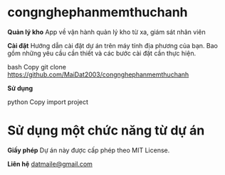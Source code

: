 # congnghephanmemthuchanh
**Quản lý kho**
App về vận hành quản lý kho từ xa, giám sát nhân viên

**Cài đặt**
Hướng dẫn cài đặt dự án trên máy tính địa phương của bạn. Bao gồm những yêu cầu cần thiết và các bước cài đặt cần thực hiện.

bash
Copy
git clone https://github.com/MaiDat2003/congnghephanmemthuchanh

**Sử dụng**

python
Copy
import project

# Sử dụng một chức năng từ dự án


**Giấy phép**
Dự án này được cấp phép theo MIT License.

**Liên hệ**
datmaile@gmail.com
